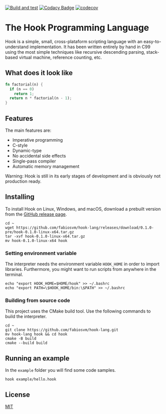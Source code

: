 
[![Build and test](https://github.com/fabiosvm/hook-lang/actions/workflows/build.yml/badge.svg)](https://github.com/fabiosvm/hook-lang/actions/workflows/build.yml)
[![Codacy Badge](https://app.codacy.com/project/badge/Grade/f2f1345083c1455683dabcf48b0ea6dd)](https://www.codacy.com/gh/fabiosvm/hook-lang/dashboard?utm_source=github.com&amp;utm_medium=referral&amp;utm_content=fabiosvm/hook-lang&amp;utm_campaign=Badge_Grade)
[![codecov](https://codecov.io/gh/fabiosvm/hook-lang/branch/main/graph/badge.svg?token=mkmMpfS1yu)](https://codecov.io/gh/fabiosvm/hook-lang)

# The Hook Programming Language

Hook is a simple, small, cross-plataform scripting language with an easy-to-understand implementation. It has been written entirely by hand in C99 using the most simple techniques like recursive descending parsing, stack-based virtual machine, reference counting, etc.

## What does it look like 

```rust
fn factorial(n) {
  if (n == 0)
    return 1;
  return n * factorial(n - 1);
}
```

## Features

The main features are:

* Imperative programming
* C-style
* Dynamic-type
* No accidental side effects
* Single-pass compiler
* Automatic memory management

Warning: Hook is still in its early stages of development and is obviously not production ready. 

## Installing

To install Hook on Linux, Windows, and macOS, download a prebuilt version from the [GitHub release page](https://github.com/fabiosvm/hook-lang/releases).

```
cd ~
wget https://github.com/fabiosvm/hook-lang/releases/download/0.1.0-pre/hook-0.1.0-linux-x64.tar.gz
tar -xvf hook-0.1.0-linux-x64.tar.gz
mv hook-0.1.0-linux-x64 hook
```

### Setting environment variable 

The interpreter needs the environment variable `HOOK_HOME` in order to import libraries. Furthermore,
you might want to run scripts from anywhere in the terminal. 

```
echo "export HOOK_HOME=$HOME/hook" >> ~/.bashrc
echo "export PATH=\$HOOK_HOME/bin:\$PATH" >> ~/.bashrc
```

### Building from source code

This project uses the CMake build tool. Use the following commands to build the interpreter.

```
cd ~
git clone https://github.com/fabiosvm/hook-lang.git
mv hook-lang hook && cd hook
cmake -B build
cmake --build build
```

## Running an example

In the `example` folder you will find some code samples.

```
hook example/hello.hook
```

## License

[MIT](https://choosealicense.com/licenses/mit/)
